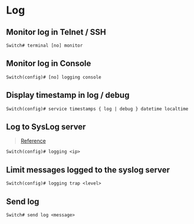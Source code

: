 # Log

## Monitor log in Telnet / SSH

```
Switch# terminal [no] monitor
```

## Monitor log in Console

```
Switch(config)# [no] logging console
```

## Display timestamp in log / debug

```
Switch(config)# service timestamps { log | debug } datetime localtime
```

## Log to SysLog server

> [Reference](https://www.cisco.com/c/en/us/td/docs/switches/lan/catalyst2960/software/release/12-2_55_se/configuration/guide/scg_2960/swlog.html)

```
Switch(config)# logging <ip>
```

## Limit messages logged to the syslog server

```
Switch(config)# logging trap <level>
```

## Send log

```
Switch# send log <message>
```
